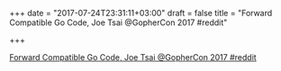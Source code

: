 +++
date = "2017-07-24T23:31:11+03:00"
draft = false
title = "Forward Compatible Go Code, Joe Tsai @GopherCon 2017  #reddit"

+++

<p><a href="https://t.co/jDfpH7rcl7">Forward Compatible Go Code, Joe Tsai @GopherCon 2017  #reddit</a></p>
